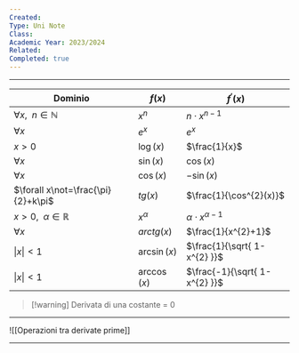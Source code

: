 ```yaml
---
Created: 
Type: Uni Note
Class: 
Academic Year: 2023/2024
Related: 
Completed: true
---
```

---

| Dominio                            | $f(x)$       | $f^{'}(x)$                    |
| ---------------------------------- | ------------ | ----------------------------- |
| $\forall x,\ \ n\in\mathbb{N}$     | $x^{n}$      | $n\cdot x^{n-1}$              |
| $\forall x$                        | $e^{x}$      | $e^{x}$                       |
| $x>0$                              | $\log(x)$    | $\frac{1}{x}$                 |
| $\forall x$                        | $\sin(x)$    | $\cos(x)$                     |
| $\forall x$                        | $\cos(x)$    | $-\sin(x)$                    |
| $\forall x\not=\frac{\pi}{2}+k\pi$ | $tg(x)$      | $\frac{1}{\cos^{2}(x)}$       |
| $x>0, \ \ \alpha \in\mathbb{R}$    | $x^{\alpha}$ | $\alpha \cdot x^{\alpha-1}$   |
| $\forall x$                        | $arctg(x)$   | $\frac{1}{x^{2}+1}$           |
| \|$x$\|$<1$                        | $\arcsin(x)$ | $\frac{1}{\sqrt{ 1-x^{2} }}$  |
| \|$x$\|$<1$                        | $\arccos(x)$ | $\frac{-1}{\sqrt{ 1-x^{2} }}$ |

>[!warning] Derivata di una costante = 0

---

![[Operazioni tra derivate prime]]

---
